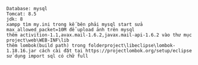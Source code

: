 

    Database: mysql
    Tomcat: 8.5
    jdk: 8
    xampp tìm my.ini trong kế bên phải mysql start sửa max_allowed_packet=10M để upload ảnh trên mysql
    thêm activition-1.1,avax.mail-1.6.2,javax.mail-api-1.6.2 vào thư mục project\web\WEB-INF\lib
    thêm lombok(build path) trong folderproject\libeclipse\lombok-1.18.16.jar cách cài đặt tại https://projectlombok.org/setup/eclipse
    sử dụng import sql có chữ full

